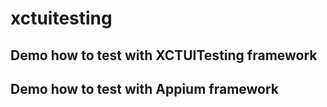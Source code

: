 # xctuitesting

## Demo how to test with XCTUITesting framework

## Demo how to test with Appium framework

